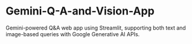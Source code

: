 # Gemini-Q-A-and-Vision-App
Gemini-powered Q&amp;A web app using Streamlit, supporting both text and image-based queries with Google Generative AI APIs.

